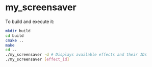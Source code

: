 # my_screensaver

To build and execute it:

```bash
mkdir build
cd build
cmake ..
make
cd ..
./my_screensaver -d # Displays available effects and their IDs
./my_screensaver [effect_id]
```

